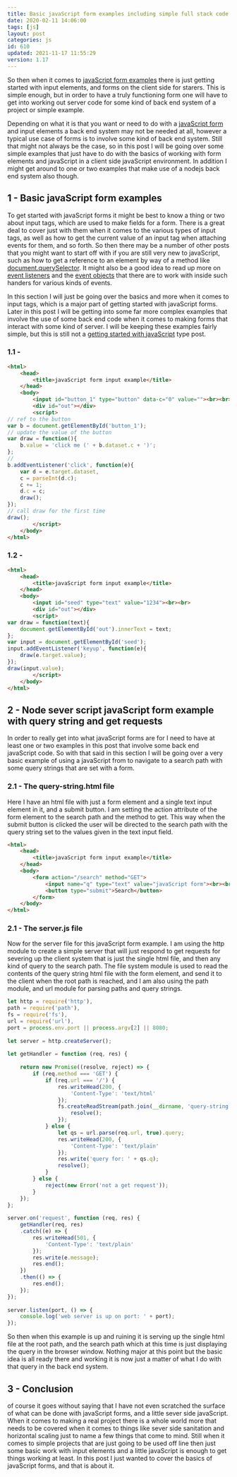 ```yaml
---
title: Basic javaScript form examples including simple full stack code
date: 2020-02-11 14:06:00
tags: [js]
layout: post
categories: js
id: 610
updated: 2021-11-17 11:55:29
version: 1.17
---
```


So then when it comes to [javaScript form examples](https://eloquentjavascript.net/2nd_edition/18_forms.html) there is just getting started with input elements, and forms on the client side for starers. This is simple enough, but in order to have a truly functioning form one will have to get into working out server code for some kind of back end system of a project or simple example. 

Depending on what it is that you want or need to do with a [javaScript form](https://developer.mozilla.org/en-US/docs/Learn/Forms/Form_validation) and input elements a back end system may not be needed at all, however a typical use case of forms is to involve some kind of back end system. Still that might not always be the case, so in this post I will be going over some simple examples that just have to do with the basics of working with form elements and javaScript in a client side javaScript environment. In addition I might get around to one or two examples that make use of a nodejs back end system also though.

<!-- more -->


## 1 - Basic javaScript form examples

To get started with javaScript forms it might be best to know a thing or two about input tags, which are used to make fields for a form. There is a great deal to cover just with them when it comes to the various types of input tags, as well as how to get the current value of an input tag when attaching events for them, and so forth. So then there may be a number of other posts that you might want to start off with if you are still very new to javaScript, such as how to get a reference to an element by way of a method like [document.querySelector](/2020/06/23/js-document-queryselector/). It might also be a good idea to read up more on [event listeners](/2019/01/16/js-event-listeners/) and the [event objects](/2020/07/23/js-event-object/) that there are to work with inside such handers for various kinds of events.

In this section I will just be going over the basics and more when it comes to input tags, which is a major part of getting started with javaScript forms. Later in this post I will be getting into some far more complex examples that involve the use of some back end code when it comes to making forms that interact with some kind of server. I will be keeping these examples fairly simple, but this is still not a [getting started with javaScript](/2018/11/27/js-getting-started/) type post.

### 1.1 -

```html
<html>
    <head>
        <title>javaScript form input example</title>
    </head>
    <body>
        <input id="button_1" type="button" data-c="0" value=""><br><br>
        <div id="out"></div>
        <script>
// ref to the button
var b = document.getElementById('button_1');
// update the value of the button
var draw = function(){
    b.value = 'click me (' + b.dataset.c + ')';
};
//
b.addEventListener('click', function(e){
    var d = e.target.dataset,
    c = parseInt(d.c);
    c += 1;
    d.c = c;
    draw();
});
// call draw for the first time
draw();
        </script>
    </body>
</html>
```

### 1.2 - 

```html
<html>
    <head>
        <title>javaScript form input example</title>
    </head>
    <body>
        <input id="seed" type="text" value="1234"><br><br>
        <div id="out"></div>
        <script>
var draw = function(text){
    document.getElementById('out').innerText = text;
};
var input = document.getElementById('seed');
input.addEventListener('keyup', function(e){
    draw(e.target.value);
});
draw(input.value);
        </script>
    </body>
</html>
```

## 2 - Node sever script javaScript form example with query string and get requests

In order to really get into what javaScript forms are for I need to have at least one or two examples in this post that involve some back end javaScript code. So with that said in this section I will be going over a very basic example of using a javaScript from to navigate to a search path with some query strings that are set with a form.

### 2.1 - The query-string.html file

Here I have an html file with just a form element and a single text input element in it, and a submit button. I am setting the action attribute of the form element to the search path and the method to get. This way when the submit button is clicked the user will be directed to the search path with the query string set to the values given in the text input field.

```html
<html>
    <head>
        <title>javaScript form input example</title>
    </head>
    <body>
        <form action="/search" method="GET">
            <input name="q" type="text" value="javaScript form"><br><br>
            <button type="submit">Search</button>
        </form>
    </body>
</html>
```


### 2.1 - The server.js file

Now for the server file for this javaScript form example. I am using the http module to create a simple server that will just respond to get requests for severing up the client system that is just the single html file, and then any kind of query to the search path. The file system module is used to read the contents of the query string html file with the form element, and send it to the client when the root path is reached, and I am also using the path module, and url module for parsing paths and query strings.

```js
let http = require('http'),
path = require('path'),
fs = require('fs'),
url = require('url'),
port = process.env.port || process.argv[2] || 8080;
 
let server = http.createServer();
 
let getHandler = function (req, res) {
 
    return new Promise((resolve, reject) => {
        if (req.method === 'GET') {
            if (req.url === '/') {
                res.writeHead(200, {
                    'Content-Type': 'text/html'
                });
                fs.createReadStream(path.join(__dirname, 'query-string.html')).pipe(res, function () {
                    resolve();
                });
            } else {
                let qs = url.parse(req.url, true).query;
                res.writeHead(200, {
                    'Content-Type': 'text/plain'
                });
                res.write('query for: ' + qs.q);
                resolve();
            }
        } else {
            reject(new Error('not a get request'));
        }
    });
};
 
server.on('request', function (req, res) {
    getHandler(req, res)
    .catch((e) => {
        res.writeHead(501, {
            'Content-Type': 'text/plain'
        });
        res.write(e.message);
        res.end();
    })
    .then(() => {
        res.end();
    });
});
 
server.listen(port, () => {
    console.log('web server is up on port: ' + port);
});
```

So then when this example is up and ruining it is serving up the single html file at the root path, and the search path which at this time is just displaying the query in the browser window. Nothing major at this point but the basic idea is all ready there and working it is now just a matter of what I do with that query in the back end system.

## 3 - Conclusion

of course it goes without saying that I have not even scratched the surface of what can be done with javaScript forms, and a little sever side javaScript. When it comes to making a real project there is a whole world more that needs to be covered when it comes to things like sever side sanitation and horizontal scaling just to name a few things that come to mind. Still when it comes to simple projects that are just going to be used off line then just some basic work with input elements and a little javaScript is enough to get things working at least. In this post I just wanted to cover the basics of javaScript forms, and that is about it.